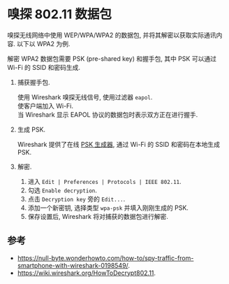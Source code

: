 # 嗅探 802.11 数据包

嗅探无线网络中使用 WEP/WPA/WPA2 的数据包, 并将其解密以获取实际通讯内容. 以下以 WPA2 为例.

解密 WPA2 数据包需要 PSK (pre-shared key) 和握手包, 其中 PSK 可以通过 Wi-Fi 的 SSID 和密码生成.

1. 捕获握手包.

    使用 Wireshark 嗅探无线信号, 使用过滤器 `eapol`.  
    使客户端加入 Wi-Fi.  
    当 Wireshark 显示 EAPOL 协议的数据包时表示双方正在进行握手.

2. 生成 PSK.

    Wireshark 提供了在线 [PSK 生成器](https://www.wireshark.org/tools/wpa-psk.html), 通过 Wi-Fi 的 SSID 和密码在本地生成 PSK.

3. 解密.

    1. 进入 `Edit | Preferences | Protocols | IEEE 802.11`.
    2. 勾选 `Enable decryption`.
    3. 点击 `Decryption key` 旁的 `Edit...`.
    4. 添加一个新密钥, 选择类型 `wpa-psk` 并填入刚刚生成的 PSK.
    5. 保存设置后, Wireshark 将对捕获的数据包进行解密.

## 参考

- <https://null-byte.wonderhowto.com/how-to/spy-traffic-from-smartphone-with-wireshark-0198549/>.
- <https://wiki.wireshark.org/HowToDecrypt802.11>.
